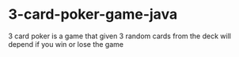# 3-card-poker-game-java
3 card poker is a game that given 3 random cards from the deck will depend if you win or lose the game
